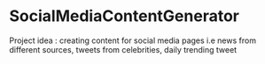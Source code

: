 # SocialMediaContentGenerator
Project idea : creating content for social media pages i.e news from different sources, tweets from celebrities, daily trending tweet
